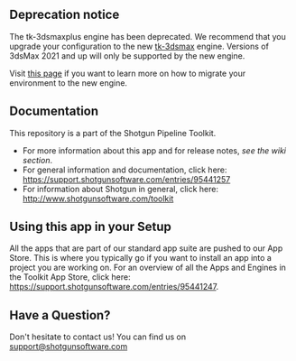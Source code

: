 ## Deprecation notice

The tk-3dsmaxplus engine has been deprecated. We recommend that you upgrade your configuration to the new [tk-3dsmax](https://github.com/shotgunsoftware/tk-3dsmax) engine. Versions of 3dsMax 2021 and up will only be supported by the new engine.

Visit [this page](https://developer.shotgunsoftware.com/tk-3dsmax) if you want to learn more
on how to migrate your environment to the new engine.

## Documentation
This repository is a part of the Shotgun Pipeline Toolkit.

- For more information about this app and for release notes, *see the wiki section*.
- For general information and documentation, click here: https://support.shotgunsoftware.com/entries/95441257
- For information about Shotgun in general, click here: http://www.shotgunsoftware.com/toolkit

## Using this app in your Setup
All the apps that are part of our standard app suite are pushed to our App Store. 
This is where you typically go if you want to install an app into a project you are
working on. For an overview of all the Apps and Engines in the Toolkit App Store,
click here: https://support.shotgunsoftware.com/entries/95441247.

## Have a Question?
Don't hesitate to contact us! You can find us on support@shotgunsoftware.com
